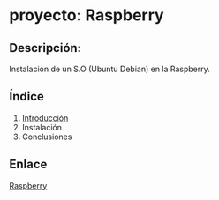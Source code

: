# proyecto: Raspberry
## Descripción: 
Instalación de un S.O (Ubuntu Debian)
en la Raspberry.

## Índice
1. [Introducción](introducción.md)
2. Instalación
3. Conclusiones

## Enlace
[Raspberry](https://www.raspberrypi.org/)

